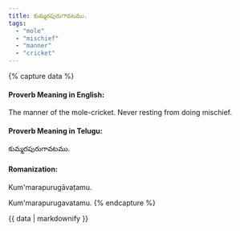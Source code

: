 ```yaml
---
title: కుమ్మరపురుగావటము.
tags:
  - "mole"
  - "mischief"
  - "manner"
  - "cricket"
---
```


{% capture data %}
#### Proverb Meaning in English:
The manner of the mole-cricket.
Never resting from doing mischief.

#### Proverb Meaning in Telugu:
కుమ్మరపురుగావటము.

#### Romanization:
Kum'marapurugāvaṭamu.

Kum'marapurugavatamu.
{% endcapture %}

{{ data | markdownify }}

